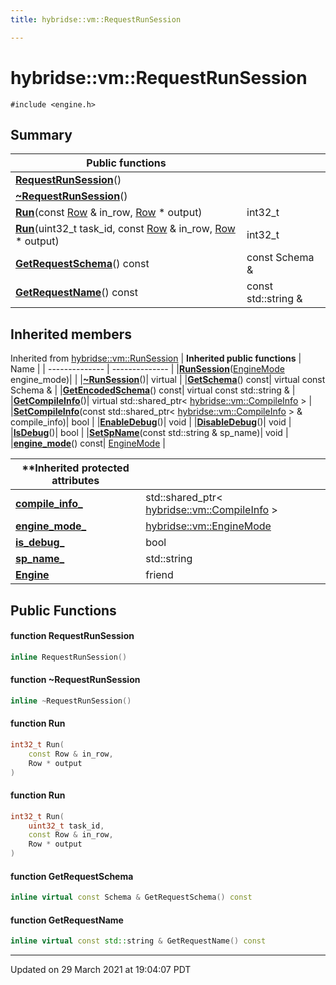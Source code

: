 ```yaml
---
title: hybridse::vm::RequestRunSession

---
```

# hybridse::vm::RequestRunSession



`#include <engine.h>`

## Summary


|  Public functions|            |
| -------------- | -------------- |
|**[RequestRunSession](/hybridse/usage/api/c++/Classes/classhybridse_1_1vm_1_1_request_run_session.md#function-requestrunsession)**()|  |
|**[~RequestRunSession](/hybridse/usage/api/c++/Classes/classhybridse_1_1vm_1_1_request_run_session.md#function-~requestrunsession)**()|  |
|**[Run](/hybridse/usage/api/c++/Classes/classhybridse_1_1vm_1_1_request_run_session.md#function-run)**(const [Row](/hybridse/usage/api/c++/Classes/classhybridse_1_1codec_1_1_row.md) & in_row, [Row](/hybridse/usage/api/c++/Classes/classhybridse_1_1codec_1_1_row.md) * output)| int32_t  |
|**[Run](/hybridse/usage/api/c++/Classes/classhybridse_1_1vm_1_1_request_run_session.md#function-run)**(uint32_t task_id, const [Row](/hybridse/usage/api/c++/Classes/classhybridse_1_1codec_1_1_row.md) & in_row, [Row](/hybridse/usage/api/c++/Classes/classhybridse_1_1codec_1_1_row.md) * output)| int32_t  |
|**[GetRequestSchema](/hybridse/usage/api/c++/Classes/classhybridse_1_1vm_1_1_request_run_session.md#function-getrequestschema)**() const| const Schema &  |
|**[GetRequestName](/hybridse/usage/api/c++/Classes/classhybridse_1_1vm_1_1_request_run_session.md#function-getrequestname)**() const| const std::string &  |

## Inherited members
Inherited from [hybridse::vm::RunSession](/hybridse/usage/api/c++/Classes/classhybridse_1_1vm_1_1_run_session.md)
| **Inherited public functions** | Name           |
| -------------- | -------------- |
|**[RunSession](/hybridse/usage/api/c++/Classes/classhybridse_1_1vm_1_1_run_session.md#function-runsession)**([EngineMode](/hybridse/usage/api/c++/Namespaces/namespacehybridse_1_1vm.md#enum-enginemode) engine_mode)|  |
|**[~RunSession](/hybridse/usage/api/c++/Classes/classhybridse_1_1vm_1_1_run_session.md#function-~runsession)**()| virtual  |
|**[GetSchema](/hybridse/usage/api/c++/Classes/classhybridse_1_1vm_1_1_run_session.md#function-getschema)**() const| virtual const Schema &  |
|**[GetEncodedSchema](/hybridse/usage/api/c++/Classes/classhybridse_1_1vm_1_1_run_session.md#function-getencodedschema)**() const| virtual const std::string &  |
|**[GetCompileInfo](/hybridse/usage/api/c++/Classes/classhybridse_1_1vm_1_1_run_session.md#function-getcompileinfo)**()| virtual std::shared_ptr< [hybridse::vm::CompileInfo](/hybridse/usage/api/c++/Classes/classhybridse_1_1vm_1_1_compile_info.md) >  |
|**[SetCompileInfo](/hybridse/usage/api/c++/Classes/classhybridse_1_1vm_1_1_run_session.md#function-setcompileinfo)**(const std::shared_ptr< [hybridse::vm::CompileInfo](/hybridse/usage/api/c++/Classes/classhybridse_1_1vm_1_1_compile_info.md) > & compile_info)| bool  |
|**[EnableDebug](/hybridse/usage/api/c++/Classes/classhybridse_1_1vm_1_1_run_session.md#function-enabledebug)**()| void  |
|**[DisableDebug](/hybridse/usage/api/c++/Classes/classhybridse_1_1vm_1_1_run_session.md#function-disabledebug)**()| void  |
|**[IsDebug](/hybridse/usage/api/c++/Classes/classhybridse_1_1vm_1_1_run_session.md#function-isdebug)**()| bool  |
|**[SetSpName](/hybridse/usage/api/c++/Classes/classhybridse_1_1vm_1_1_run_session.md#function-setspname)**(const std::string & sp_name)| void  |
|**[engine_mode](/hybridse/usage/api/c++/Classes/classhybridse_1_1vm_1_1_run_session.md#function-engine_mode)**() const| [EngineMode](/hybridse/usage/api/c++/Namespaces/namespacehybridse_1_1vm.md#enum-enginemode)  |

|**Inherited protected attributes| |
| -------------- | -------------- |
| **[compile_info_](/hybridse/usage/api/c++/Classes/classhybridse_1_1vm_1_1_run_session.md#variable-compile_info_)**|std::shared_ptr< [hybridse::vm::CompileInfo](/hybridse/usage/api/c++/Classes/classhybridse_1_1vm_1_1_compile_info.md) >  |
| **[engine_mode_](/hybridse/usage/api/c++/Classes/classhybridse_1_1vm_1_1_run_session.md#variable-engine_mode_)**|[hybridse::vm::EngineMode](/hybridse/usage/api/c++/Namespaces/namespacehybridse_1_1vm.md#enum-enginemode)  |
| **[is_debug_](/hybridse/usage/api/c++/Classes/classhybridse_1_1vm_1_1_run_session.md#variable-is_debug_)**|bool  |
| **[sp_name_](/hybridse/usage/api/c++/Classes/classhybridse_1_1vm_1_1_run_session.md#variable-sp_name_)**|std::string  |
| **[Engine](/hybridse/usage/api/c++/Classes/classhybridse_1_1vm_1_1_run_session.md#variable-engine)**|friend  |


## Public Functions

#### function RequestRunSession

```cpp
inline RequestRunSession()
```


#### function ~RequestRunSession

```cpp
inline ~RequestRunSession()
```


#### function Run

```cpp
int32_t Run(
    const Row & in_row,
    Row * output
)
```


#### function Run

```cpp
int32_t Run(
    uint32_t task_id,
    const Row & in_row,
    Row * output
)
```


#### function GetRequestSchema

```cpp
inline virtual const Schema & GetRequestSchema() const
```


#### function GetRequestName

```cpp
inline virtual const std::string & GetRequestName() const
```


-------------------------------

Updated on 29 March 2021 at 19:04:07 PDT